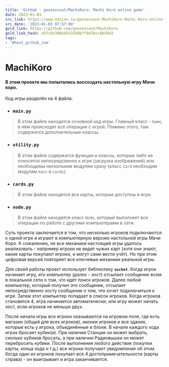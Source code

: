 ```yaml
---
title: 'GitHub - goosescout/MachiKoro: Machi Koro online game'
date: 2023-01-03
src_link: https://www.notion.so/goosescout-MachiKoro-Machi-Koro-online-game-462a12720b614f498d6dce409c4c7e6e
src_date: '2023-01-03 07:57:00'
gold_link: https://github.com/goosescout/MachiKoro
gold_link_hash: a5fc03398e6553258b7f9d7bcc6b56d2
tags:
- '#host_github_com'
---
```


MachiKoro
=========


#### В этом проекте мы попытались воссоздать настольную игру Мачи коро.


Код игры разделён на 4 файла:


* ### `main.py`



> В этом файле находится основной код игры. Главный класс - `Game`, в нём происходят все операции с игрой. Помимо этого, там содержатся дополнительные классы.


* ### `utility.py`



> В этом файле содержатся функции и классы, которые либо не относятся непосредсвенно к игре (загрузка изображений) или необходимы нескольким модулям сразу (класс `Card` необходим модулям `main` и `cards`).


* ### `cards.py`



> В этом файле находятся все карты, которые доступны в игре.


* ### `node.py`



> В этом файле находится класс `Node`, который выполняет все операции по работе с другими компьютерами в сети.


Суть проекта заключается в том, что несколько игроков подключаются к одной игре и играют в компьютерную версию настольной игры Мачи Коро. К сожалению, не все механики настоящей игры удалось реализовать - например игроки не видят чужих карт (хотя они знают, какие карты покупают игроки, и могут сами вести учёт). Но при этом цифровая версия повторяет все ключевые механики реальной игры.


Для своей работы проект использует библиотеку **`socket`**. Когда игрок начинает игру, его компьютер (*далее - хост*) отсылает сообщение всем в локальной сети о том, что идёт поиск игроков. Далее любой компьютер, который получил это сообщение, отсылает непосредственно хосту сообщение о том, что хочет подключиться к игре. Затем этот компьютер попадает в список игроков. Когда игроков становится 4, игра начинается автоматически, или игру может начать хост, если игроков не меньше двух.


После начала игры все игроки оказываются на игровом поле, где есть магазин (общий для всех игроков), иконки игроков и все здания, которые есть у игрока, объединённые в блоки. В начале каждого хода игрок бросает кубик(и). При наличии Станции он может выбрать, сколько кубиков бросать, а при наличии Радиовышки он может перебросить кубики. После выполнения любого действия (покупки карты, конца хода и т.д.) все игроки получают уведомление об этом. Когда один из игроков покупает все 4 достопримечательности (карты справа) - он выигрывает и игра заканчивается.
